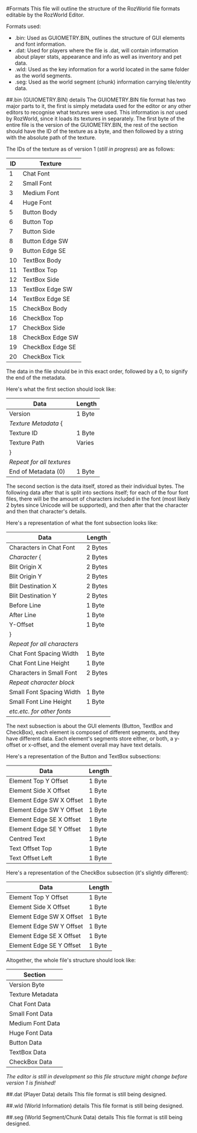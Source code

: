 #Formats
This file will outline the structure of the RozWorld file formats editable by the RozWorld Editor.

Formats used:
- .bin: Used as GUIOMETRY.BIN, outlines the structure of GUI elements and font information.
- .dat: Used for players where the file is <player-name>.dat, will contain information about player stats, appearance and info as well as inventory and pet data.
- .wld: Used as the key information for a world located in the same folder as the world segments.
- .seg: Used as the world segment (chunk) information carrying tile/entity data.

##.bin (GUIOMETRY.BIN) details
The GUIOMETRY.BIN file format has two major parts to it, the first is simply metadata used for the editor or any other editors to recognise what textures were used. This information is *not* used by RozWorld, since it loads its textures in separately. The first byte of the entire file is the version of the GUIOMETRY.BIN, the rest of the section should have the ID of the texture as a byte, and then followed by a string with the absolute path of the texture.

The IDs of the texture as of version 1 (*still in progress*) are as follows:

| ID  | Texture          |
| --- | ---------------- |
| 1   | Chat Font        |
| 2   | Small Font       |
| 3   | Medium Font      |
| 4   | Huge Font        |
| 5   | Button Body      |
| 6   | Button Top       |
| 7   | Button Side      |
| 8   | Button Edge SW   |
| 9   | Button Edge SE   |
| 10  | TextBox Body     |
| 11  | TextBox Top      |
| 12  | TextBox Side     |
| 13  | TextBox Edge SW  |
| 14  | TextBox Edge SE  |
| 15  | CheckBox Body    |
| 16  | CheckBox Top     |
| 17  | CheckBox Side    |
| 18  | CheckBox Edge SW |
| 19  | CheckBox Edge SE |
| 20  | CheckBox Tick    |

The data in the file should be in this exact order, followed by a 0, to signify the end of the metadata.

Here's what the first section should look like:

| Data                      | Length |
| ------------------------- | ------ |
| Version                   | 1 Byte |
| *Texture Metadata* {      |        |
| Texture ID                | 1 Byte |
| Texture Path              | Varies |
| }                         |        |
| *Repeat for all textures* |        |
| End of Metadata (0)       | 1 Byte |

The second section is the data itself, stored as their individual bytes. The following data after that is split into sections itself; for each of the four font files, there will be the amount of characters included in the font (most likely 2 bytes since Unicode will be supported), and then after that the character and then that character's details.

Here's a representation of what the font subsection looks like:

| Data                        | Length  |
| --------------------------- | ------- |
| Characters in Chat Font     | 2 Bytes |
| *Character* {               | 2 Bytes |
| Blit Origin X               | 2 Bytes |
| Blit Origin Y               | 2 Bytes |
| Blit Destination X          | 2 Bytes |
| Blit Destination Y          | 2 Bytes |
| Before Line                 | 1 Byte  |
| After Line                  | 1 Byte  |
| Y-Offset                    | 1 Byte  |
| }                           |         |
| *Repeat for all characters* |         |
| Chat Font Spacing Width     | 1 Byte  |
| Chat Font Line Height       | 1 Byte  |
| Characters in Small Font    | 2 Bytes |
| *Repeat character block*    |         |
| Small Font Spacing Width    | 1 Byte  |
| Small Font Line Height      | 1 Byte  |
| *etc.etc. for other fonts*  |         |

The next subsection is about the GUI elements (Button, TextBox and CheckBox), each element is composed of different segments, and they have different data. Each element's segments store either, or both, a y-offset or x-offset, and the element overall may have text details.

Here's a representation of the Button and TextBox subsections:

| Data                     | Length  |
| ------------------------ | ------- |
| Element Top Y Offset     | 1 Byte  |
| Element Side X Offset    | 1 Byte  |
| Element Edge SW X Offset | 1 Byte  |
| Element Edge SW Y Offset | 1 Byte  |
| Element Edge SE X Offset | 1 Byte  |
| Element Edge SE Y Offset | 1 Byte  |
| Centred Text             | 1 Byte  |
| Text Offset Top          | 1 Byte  |
| Text Offset Left         | 1 Byte  |


Here's a representation of the CheckBox subsection (it's slightly different):

| Data                     | Length  |
| ------------------------ | ------- |
| Element Top Y Offset     | 1 Byte  |
| Element Side X Offset    | 1 Byte  |
| Element Edge SW X Offset | 1 Byte  |
| Element Edge SW Y Offset | 1 Byte  |
| Element Edge SE X Offset | 1 Byte  |
| Element Edge SE Y Offset | 1 Byte  |


Altogether, the whole file's structure should look like:

| Section          |
| ---------------- |
| Version Byte     |
| Texture Metadata |
| Chat Font Data   |
| Small Font Data  |
| Medium Font Data |
| Huge Font Data   |
| Button Data      |
| TextBox Data     |
| CheckBox Data    |

*The editor is still in development so this file structure might change before version 1 is finished!*


##.dat (Player Data) details
This file format is still being designed.

##.wld (World Information) details
This file format is still being designed.

##.seg (World Segment/Chunk Data) details
This file format is still being designed.
